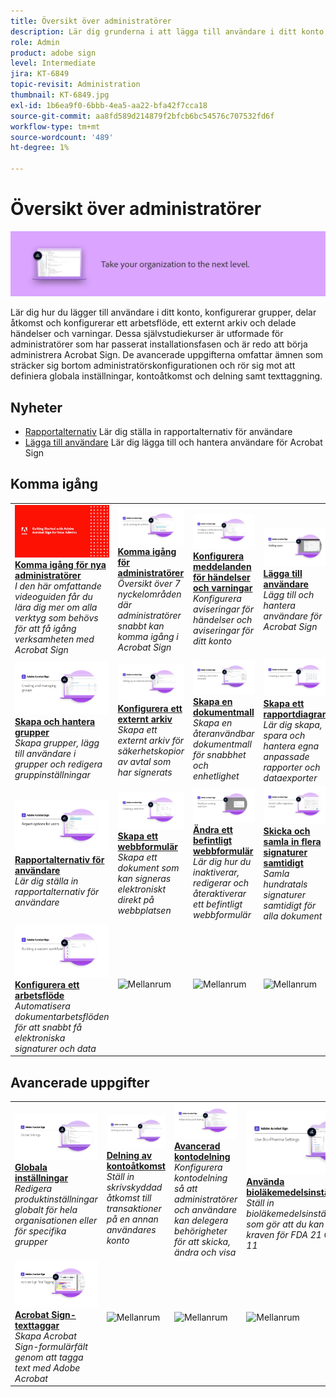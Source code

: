```yaml
---
title: Översikt över administratörer
description: Lär dig grunderna i att lägga till användare i ditt konto, konfigurera grupper, dela åtkomst och konfigurera ett arbetsflöde, ett externt arkiv och delade händelser och varningar
role: Admin
product: adobe sign
level: Intermediate
jira: KT-6849
topic-revisit: Administration
thumbnail: KT-6849.jpg
exl-id: 1b6ea9f0-6bbb-4ea5-aa22-bfa42f7cca18
source-git-commit: aa8fd589d214879f2bfcb6bc54576c707532fd6f
workflow-type: tm+mt
source-wordcount: '489'
ht-degree: 1%

---
```


# Översikt över administratörer

![Bild för Sign-administratörer](../assets/Hero-Admin.png)

Lär dig hur du lägger till användare i ditt konto, konfigurerar grupper, delar åtkomst och konfigurerar ett arbetsflöde, ett externt arkiv och delade händelser och varningar. Dessa självstudiekurser är utformade för administratörer som har passerat installationsfasen och är redo att börja administrera Acrobat Sign. De avancerade uppgifterna omfattar ämnen som sträcker sig bortom administratörskonfigurationen och rör sig mot att definiera globala inställningar, kontoåtkomst och delning samt texttaggning.

## Nyheter

* [Rapportalternativ](report-options.md)
Lär dig ställa in rapportalternativ för användare
* [Lägga till användare](add-users-to-your-account.md)
Lär dig lägga till och hantera användare för Acrobat Sign

## Komma igång

<table style="table-layout:fixed">
<tr>
  <td>
    <a href="get-started-admin.md">
      <img alt="Komma igång för nya administratörer" src="../assets/Gettingstartedadmin_1280.png" />
    </a>
    <div>
    <a href="get-started-admin.md"><strong>Komma igång för nya administratörer</strong></a>
    </div>
    <em>I den här omfattande videoguiden får du lära dig mer om alla verktyg som behövs för att få igång verksamheten med Acrobat Sign</em>
    <br>
  </td>
  <td>
    <a href="up-and-running-admin.md">
      <img alt="Komma igång för administratörer" src="../assets/Up-Running.png" />
    </a>
    <div>
    <a href="up-and-running-admin.md"><strong>Komma igång för administratörer</strong></a>
    </div>
    <em>Översikt över 7 nyckelområden där administratörer snabbt kan komma igång i Acrobat Sign</em>
    <br>
  </td>
  <td>
    <a href="set-up-shared-events-and-alert.md">
      <img alt="Ställa in delade händelser och varningar" src="../assets/Notifications_1280.png" />
    </a>
    <div>
    <a href="set-up-shared-events-and-alert.md"><strong>Konfigurera meddelanden för händelser och varningar</strong></a>
    </div>
    <em>Konfigurera aviseringar för händelser och aviseringar för ditt konto</em>
    <br>
  </td>
  <td>
    <a href="add-users-to-your-account.md">
      <img alt="Lägga till användare" src="../assets/Adding-Users.png" />
    </a>
    <div>
    <a href="add-users-to-your-account.md"><strong>Lägga till användare</strong></a>
    </div>
    <em>Lägg till och hantera användare för Acrobat Sign</em>
    <br>
  </td>
</tr>
<tr>
 <td>
    <a href="create-and-manage-groups.md">
      <img alt="Skapa och hantera grupper" src="../assets/Creating-Groups.png" />
    </a>
    <div>
    <a href="create-and-manage-groups.md"><strong>Skapa och hantera grupper</strong></a>
    </div>
    <em>Skapa grupper, lägg till användare i grupper och redigera gruppinställningar</em>
    <br>
  </td>
  <td>
    <a href="set-up-your-external-archive.md">
      <img alt="Konfigurera ett externt arkiv" src="../assets/ExternalArchive.png" />
    </a>
    <div>
    <a href="set-up-your-external-archive.md"><strong>Konfigurera ett externt arkiv</strong></a>
    </div>
    <em>Skapa ett externt arkiv för säkerhetskopior av avtal som har signerats</em>
    <br>
  </td>
  <td>
    <a href="../sign-advanced-users/create-a-template.md">
      <img alt="Skapa en dokumentmall" src="../assets/Template.png" />
    </a>
    <div>
    <a href="../sign-advanced-users/create-a-template.md"><strong>Skapa en dokumentmall</strong></a>
    </div>
    <em>Skapa en återanvändbar dokumentmall för snabbhet och enhetlighet</em>
    <br>
  </td>
  <td>
    <a href="create-a-report.md">
      <img alt="Skapa ett rapportdiagram" src="../assets/Reportchart.png" />
    </a>
    <div>
    <a href="create-a-report.md"><strong>Skapa ett rapportdiagram</strong></a>
    </div>
    <em>Lär dig skapa, spara och hantera egna anpassade rapporter och dataexporter</em>
    <br>
  </td>
</tr>
<tr>
  <td>
    <a href="report-options.md">
      <img alt="Rapportalternativ för användare" src="../assets/report-options.png" />
    </a>
    <div>
    <a href="report-options.md"><strong>Rapportalternativ för användare</strong></a>
    </div>
    <em>Lär dig ställa in rapportalternativ för användare</em>
    <br>
  </td>
  <td>
    <a href="../sign-advanced-users/webform.md">
      <img alt="Skapa ett webbformulär" src="../assets/Webform.png" />
    </a>
    <div>
    <a href="../sign-advanced-users/webform.md"><strong>Skapa ett webbformulär</strong></a>
    </div>
    <em>Skapa ett dokument som kan signeras elektroniskt direkt på webbplatsen</em>
    <br>
  </td>
  <td>
    <a href="../sign-advanced-users/modify-webform.md">
      <img alt="Ändra ett befintligt webbformulär" src="../assets/Modifywebform.png" />
    </a>
    <div>
    <a href="../sign-advanced-users/modify-webform.md"><strong>Ändra ett befintligt webbformulär</strong></a>
    </div>
    <em>Lär dig hur du inaktiverar, redigerar och återaktiverar ett befintligt webbformulär</em>
    <br>
  </td>
  <td>
    <a href="../sign-advanced-users/megasign.md">
      <img alt="Skicka och samla in flera signaturer samtidigt" src="../assets/Megasign.png" />
    </a>
    <div>
    <a href="../sign-advanced-users/megasign.md"><strong>Skicka och samla in flera signaturer samtidigt</strong></a>
    </div>
    <em>Samla hundratals signaturer samtidigt för alla dokument</em>
    <br>
  </td>
</tr>
<tr>
  <td>
    <a href="building-a-custom-workflow.md">
      <img alt="Konfigurera ett arbetsflöde" src="../assets/BuildingWorkflow.png" />
    </a>
    <div>
    <a href="building-a-custom-workflow.md"><strong>Konfigurera ett arbetsflöde</strong></a>
    </div>
    <em>Automatisera dokumentarbetsflöden för att snabbt få elektroniska signaturer och data</em>
    <br>
  </td>
  <td>
    <img alt="Mellanrum" src="../assets/Grayspacer.png" />
    <div>
    <br>
  </td>
  <td>
    <img alt="Mellanrum" src="../assets/Grayspacer.png" />
    <div>
    <br>
  </td>
  <td>
    <img alt="Mellanrum" src="../assets/Grayspacer.png" />
    <div>
    <br>
  </td>
</table>

## Avancerade uppgifter

<table style="table-layout:fixed">
<tr>
  <td>
    <a href="learn-about-global-settings.md">
      <img alt="Globala inställningar" src="../assets/GlobalSettings_1280.png">
    </a>
    <div>
    <a href="learn-about-global-settings.md"><strong>Globala inställningar</strong></a>
    </div>
    <em>Redigera produktinställningar globalt för hela organisationen eller för specifika grupper</em>
    <br>
  </td>
  <td>
    <a href="share-account-access.md">
      <img alt="Delning av kontoåtkomst" src="../assets/SharingAccess.png" />
    </a>  
    <div>
    <a href="share-account-access.md"><strong>Delning av kontoåtkomst</strong></a>
    </div>
    <em>Ställ in skrivskyddad åtkomst till transaktioner på en annan användares konto</em>
    <br>
  </td>
  <td>
    <a href="advanced-account-sharing.md">
      <img alt="Avancerad kontodelning" src="../assets/AdvancedSharing_1280.png" />
    </a>
    <div>
    <a href="advanced-account-sharing.md"><strong>Avancerad kontodelning</strong></a>
    </div>
    <em>Konfigurera kontodelning så att administratörer och användare kan delegera behörigheter för att skicka, ändra och visa</em>
    <br>
  </td>
  <td>
    <a href="use-bio-pharma-settings.md">
      <img alt="Använda bioläkemedelsinställningar" src="../assets/Bio_1280.png" />
    </a>
    <div>
    <a href="use-bio-pharma-settings.md"><strong>Använda bioläkemedelsinställningar</strong></a>
    </div>
    <em>Ställ in bioläkemedelsinställningar som gör att du kan uppfylla kraven för FDA 21 CFR del 11</em>
    <br>
  </td> 
</tr>
<tr>
   <td>
     <a href="../sign-advanced-users/adobe-sign-text-tagging.md">
      <img alt="Acrobat Sign-texttaggar" src="../assets/Text-Tagging.png" />
    </a>
    <div>
    <a href="../sign-advanced-users/adobe-sign-text-tagging.md"><strong>Acrobat Sign-texttaggar</strong></a>
    <div>
    <em>Skapa Acrobat Sign-formulärfält genom att tagga text med Adobe Acrobat</em>
    <br>
  </td>
  <td>
    <img alt="Mellanrum" src="../assets/Grayspacer.png" />
    <div>
    <br>
  </td>
  <td>
    <img alt="Mellanrum" src="../assets/Grayspacer.png" />
    <div>
    <br>
  </td>
  <td>
    <img alt="Mellanrum" src="../assets/Grayspacer.png" />
    <div>
    <br>
  </td>
</tr>
</table>
